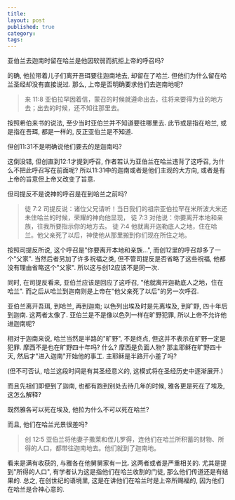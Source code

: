 ```yaml
---
title:
layout: post
published: true
category:
tags:
---
```


亚伯兰去迦南时留在哈兰是他因软弱而抗拒上帝的呼召吗?

的确, 他拉带着儿子们离开吾珥要往迦南地去, 却留在了哈兰. 但他们为什么留在哈兰圣经却没有直接说过. 那么, 上帝是否明确要求他们去迦南地呢?

> 来 11:8 亚伯拉罕因着信，蒙召的时候就遵命出去，往将来要得为业的地方去；出去的时候，还不知往那里去。

按照希伯来书的说法, 至少当时亚伯兰并不知道要往哪里去. 此节或是指在哈兰, 或是指在吾珥, 都是一样的, 反正亚伯兰是不知道.

但创11:31不是明确说他们要去的是迦南吗?

这倒没错, 但创直到12:1才提到呼召, 作者若认为亚伯兰在哈兰违背了这呼召, 为什么不把此呼召写在前面呢? 所以11:31中的迦南或者是他们主观的大方向, 或者是有上帝的旨意但上帝又改变了旨意.

但司提反不是说神的呼召是在到哈兰之前吗?

> 徒 7:2 司提反说：诸位父兄请听！当日我们的祖宗亚伯拉罕在米所波大米还未住哈兰的时候，荣耀的神向他显现， 徒 7:3
> 对他说：你要离开本地和亲族，往我所要指示你的地方去。 徒 7:4
> 他就离开迦勒底人之地，住在哈兰。他父亲死了以后，神使他从那里搬到你们现在所住之地。

按照司提反所说, 这个呼召是"你要离开本地和亲族...", 而创12里的呼召却多了一个"父家". 当然后者另加了许多祝福之类, 但不管司提反是否省略了这些祝福, 他都没有理由省略这个"父家". 所以这与创12应该不是同一次.

同时, 在司提反看来, 亚伯兰应该是回应了这呼召, "他就离开迦勒底人之地，住在哈兰". 而之后从哈兰到迦南则是上帝在"他父亲死了以后"的另一次呼召.

亚伯兰离开吾珥, 到哈兰, 再到迦南; 以色列出埃及时是先离埃及, 到旷野, 四十年后到迦南. 这两者太像了. 亚伯兰是不是像以色列一样在旷野犯罪, 所以上帝不允许他进迦南呢?

相对于迦南来说, 哈兰当然是半路的"旷野", 不是终点, 但这并不表示在旷野一定是犯罪. 摩西不是也在旷野四十年吗? 什么? 摩西是负面人物? 那主耶稣在旷野四十天, 然后才"进入迦南"开始他的事工. 主耶稣是半路开小差了吗?

(但不可否认, 哈兰这段时间是有其圣经意义的, 这模式将在圣经历史中逐渐展开.)

而且先祖们即便到了迦南, 也都有跑到别处去待几年的时候, 雅各更是死在了埃及, 这怎么解释?

既然雅各可以死在埃及, 他拉为什么不可以死在哈兰?

而且, 他们在哈兰光景很差吗?

> 创 12:5 亚伯兰将他妻子撒莱和侄儿罗得，连他们在哈兰所积蓄的财物、所得的人口，都带往迦南地去。他们就到了迦南地。

看来是满有收获的, 与雅各在他舅舅家有一比. 这两者或者是严重相关的. 尤其是提到"所得的人口", 有学者认为这是指他们在哈兰收割的门徒, 那么他们传道还是有结果的. 总之, 在创世纪的语境里, 这是在讲他们在哈兰时是上帝所赐福的, 因为他们在哈兰是合神心意的.
